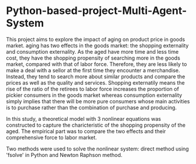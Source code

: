 # Python-based-project-Multi-Agent-System
This project aims to explore the impact of aging on product price in goods market.
aging has two effects in the goods market: the shopping externality and consumption externality.
As the aged have more time and less time cost, they have the shopping propensity of searching more in the goods market, compared with that of labor force. 
Therefore, they are less likely to make a deal with a sellor at the first time they encounter a merchandise. Instead, they tend to search more about similar products 
and compare the prices as well as the quality and services.
Shopping externatily means the rise of the ratio of the retirees to labor force increases the proportion of pickier consumers in the goods market whereas consumption externality
simply implies that there will be more pure consumers whose main activities is to purchase rather than the combination of purchase and producing.

In this study, a theoretical model with 3 nonlinear equations was constructed to capture the charicteristic of the shopping propensity of the aged.
The empirical part was to compare the two effects and their comprehensive force to labor market.

Two methods were used to solve the nonlinear system: direct method using 'fsolve' in Python and Newton Raphson method. 
